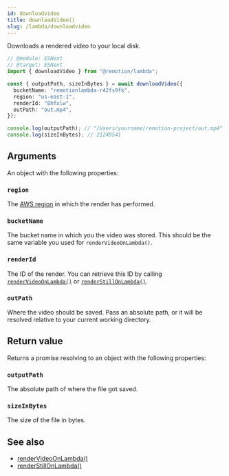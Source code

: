 ```yaml
---
id: downloadvideo
title: downloadVideo()
slug: /lambda/downloadvideo
---
```


Downloads a rendered video to your local disk.

```ts twoslash
// @module: ESNext
// @target: ESNext
import { downloadVideo } from "@remotion/lambda";

const { outputPath, sizeInBytes } = await downloadVideo({
  bucketName: "remotionlambda-r42fs9fk",
  region: "us-east-1",
  renderId: "8hfxlw",
  outPath: "out.mp4",
});

console.log(outputPath); // "/Users/yourname/remotion-project/out.mp4"
console.log(sizeInBytes); // 21249541
```

## Arguments

An object with the following properties:

### `region`

The [AWS region](/docs/lambda/region-selection) in which the render has performed.

### `bucketName`

The bucket name in which you the video was stored. This should be the same variable you used for `renderVideoOnLambda()`.

### `renderId`

The ID of the render. You can retrieve this ID by calling [`renderVideoOnLambda()`](/docs/lambda/rendervideoonlambda) or [`renderStillOnLambda()`](/docs/lambda/renderstillonlambda).

### `outPath`

Where the video should be saved. Pass an absolute path, or it will be resolved relative to your current working directory.

## Return value

Returns a promise resolving to an object with the following properties:

### `outputPath`

The absolute path of where the file got saved.

### `sizeInBytes`

The size of the file in bytes.

## See also

- [renderVideoOnLambda()](/docs/lambda/rendervideoonlambda)
- [renderStillOnLambda()](/docs/lambda/render-still-on-lambda)
